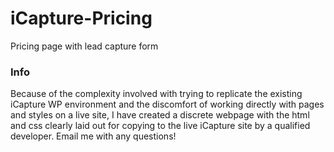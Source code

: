 # iCapture-Pricing
Pricing page with lead capture form

### Info
Because of the complexity involved with trying to replicate the existing iCapture WP environment and the discomfort of working directly with pages and styles on a live site, I have created a discrete webpage with the html and css clearly laid out for copying to the live iCapture site by a qualified developer.
Email me with any questions!
